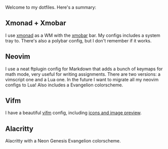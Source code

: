 Welcome to my dotfiles. Here's a summary:

## Xmonad + Xmobar

I use [xmonad](https://xmonad.org/) as a WM with the [xmobar](https://github.com/jaor/xmobar) bar. My configs includes a system tray to.
There's also a polybar config, but I don't remember if it works.

## Neovim

I use a neat ftplugin config for Markdown that adds a bunch of keymaps for math mode, very useful for writing assignments. There are two versions:
a vimscript one and a Lua one. In the future I want to migrate all my neovim configs to Lua! Also includes a Evangelion colorscheme. 

## Vifm

I have a beautiful [vifm](https://vifm.info/) config, including [icons and image preview](https://www.youtube.com/watch?v=rnMXH_K8hz4).

## Alacritty

Alacritty with a Neon Genesis Evangelion colorscheme.
